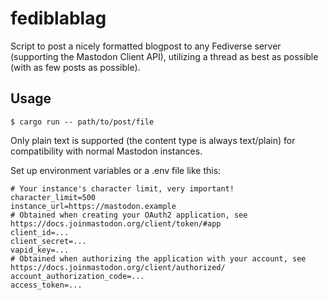# fediblablag

Script to post a nicely formatted blogpost to any Fediverse server (supporting the Mastodon Client API), utilizing a thread as best as possible (with as few posts as possible).

## Usage

```console
$ cargo run -- path/to/post/file
```

Only plain text is supported (the content type is always text/plain) for compatibility with normal Mastodon instances.

Set up environment variables or a .env file like this:

```shell
# Your instance's character limit, very important!
character_limit=500
instance_url=https://mastodon.example
# Obtained when creating your OAuth2 application, see https://docs.joinmastodon.org/client/token/#app
client_id=...
client_secret=...
vapid_key=...
# Obtained when authorizing the application with your account, see https://docs.joinmastodon.org/client/authorized/
account_authorization_code=...
access_token=...
```
